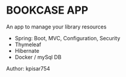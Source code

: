 

# **BOOKCASE APP**
An app to manage your library resources

* Spring: Boot, MVC, Configuration, Security
* Thymeleaf
* Hibernate
* Docker / mySql DB

Author: kpisar754